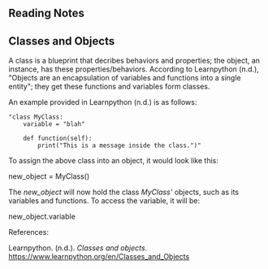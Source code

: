 ## Reading Notes

## Classes and Objects

A class is a blueprint that decribes behaviors and properties; the object, an instance, has these properties/behaviors. According to Learnpython (n.d.), "Objects are an encapsulation of variables and functions into a single entity"; they get these functions and variables form classes.

An example provided in Learnpython (n.d.) is as follows:

```
"class MyClass:
    variable = "blah"

    def function(self):
        print("This is a message inside the class.")"

```

To assign the above class into an object, it would look like this:

new_object = MyClass()

The *new_object* will now hold the class *MyClass'* objects, such as its variables and functions. To access the variable, it will be:

new_object.variable




References:

Learnpython. (n.d.). *Classes and objects*. https://www.learnpython.org/en/Classes_and_Objects

